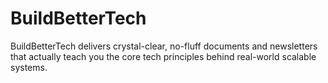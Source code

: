 # BuildBetterTech
BuildBetterTech delivers crystal-clear, no-fluff documents and newsletters that actually teach you the core tech principles behind real-world scalable systems.
